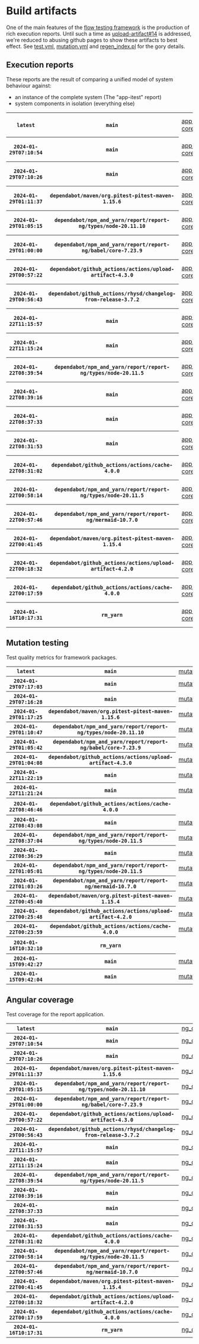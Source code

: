 # Build artifacts

One of the main features of the [flow testing framework](https://github.com/Mastercard/flow) is the production of rich execution reports.
Until such a time as [upload-artifact#14](https://github.com/actions/upload-artifact/issues/14) is addressed, we're reduced to abusing github pages to show these artifacts to best effect.
See [test.yml](https://github.com/Mastercard/flow/blob/main/.github/workflows/test.yml), [mutation.yml](https://github.com/Mastercard/flow/blob/main/.github/workflows/mutation.yml) and [regen_index.pl](https://github.com/Mastercard/flow/blob/pages/regen_index.pl) for the gory details.

## Execution reports

These reports are the result of comparing a unified model of system behaviour against:
 * an instance of the complete system (The "app-itest" report)
 * system components in isolation (everything else)

<!-- start:execution -->
<table>
	<tbody>
		<tr> <th><code>latest</code></th>
			 <th><code>main</code></th>
			<td><a href="execution/latest/app-core/target/mctf/latest/index.html">app-core</a></td>
			<td><a href="execution/latest/app-histogram/target/mctf/latest/index.html">app-histogram</a></td>
			<td><a href="execution/latest/app-itest/target/mctf/latest/index.html">app-itest</a></td>
			<td><a href="execution/latest/app-queue/target/mctf/latest/index.html">app-queue</a></td>
			<td><a href="execution/latest/app-store/target/mctf/latest/index.html">app-store</a></td>
			<td><a href="execution/latest/app-ui/target/mctf/latest/index.html">app-ui</a></td>
			<td><a href="execution/latest/app-web-ui/target/mctf/latest/index.html">app-web-ui</a></td>
		</tr>
		<tr> <th><code>2024-01-29T07:10:54</code></th>
			 <th><code>main</code></th>
			<td><a href="execution/1706512254/app-core/target/mctf/latest/index.html">app-core</a></td>
			<td><a href="execution/1706512254/app-histogram/target/mctf/latest/index.html">app-histogram</a></td>
			<td><a href="execution/1706512254/app-itest/target/mctf/latest/index.html">app-itest</a></td>
			<td><a href="execution/1706512254/app-queue/target/mctf/latest/index.html">app-queue</a></td>
			<td><a href="execution/1706512254/app-store/target/mctf/latest/index.html">app-store</a></td>
			<td><a href="execution/1706512254/app-ui/target/mctf/latest/index.html">app-ui</a></td>
			<td><a href="execution/1706512254/app-web-ui/target/mctf/latest/index.html">app-web-ui</a></td>
		</tr>
		<tr> <th><code>2024-01-29T07:10:26</code></th>
			 <th><code>main</code></th>
			<td><a href="execution/1706512226/app-core/target/mctf/latest/index.html">app-core</a></td>
			<td><a href="execution/1706512226/app-histogram/target/mctf/latest/index.html">app-histogram</a></td>
			<td><a href="execution/1706512226/app-itest/target/mctf/latest/index.html">app-itest</a></td>
			<td><a href="execution/1706512226/app-queue/target/mctf/latest/index.html">app-queue</a></td>
			<td><a href="execution/1706512226/app-store/target/mctf/latest/index.html">app-store</a></td>
			<td><a href="execution/1706512226/app-ui/target/mctf/latest/index.html">app-ui</a></td>
			<td><a href="execution/1706512226/app-web-ui/target/mctf/latest/index.html">app-web-ui</a></td>
		</tr>
		<tr> <th><code>2024-01-29T01:11:37</code></th>
			 <th><code>dependabot/maven/org.pitest-pitest-maven-1.15.6</code></th>
			<td><a href="execution/1706490697/app-core/target/mctf/latest/index.html">app-core</a></td>
			<td><a href="execution/1706490697/app-histogram/target/mctf/latest/index.html">app-histogram</a></td>
			<td><a href="execution/1706490697/app-itest/target/mctf/latest/index.html">app-itest</a></td>
			<td><a href="execution/1706490697/app-queue/target/mctf/latest/index.html">app-queue</a></td>
			<td><a href="execution/1706490697/app-store/target/mctf/latest/index.html">app-store</a></td>
			<td><a href="execution/1706490697/app-ui/target/mctf/latest/index.html">app-ui</a></td>
			<td><a href="execution/1706490697/app-web-ui/target/mctf/latest/index.html">app-web-ui</a></td>
		</tr>
		<tr> <th><code>2024-01-29T01:05:15</code></th>
			 <th><code>dependabot/npm_and_yarn/report/report-ng/types/node-20.11.10</code></th>
			<td><a href="execution/1706490315/app-core/target/mctf/latest/index.html">app-core</a></td>
			<td><a href="execution/1706490315/app-histogram/target/mctf/latest/index.html">app-histogram</a></td>
			<td><a href="execution/1706490315/app-itest/target/mctf/latest/index.html">app-itest</a></td>
			<td><a href="execution/1706490315/app-queue/target/mctf/latest/index.html">app-queue</a></td>
			<td><a href="execution/1706490315/app-store/target/mctf/latest/index.html">app-store</a></td>
			<td><a href="execution/1706490315/app-ui/target/mctf/latest/index.html">app-ui</a></td>
			<td><a href="execution/1706490315/app-web-ui/target/mctf/latest/index.html">app-web-ui</a></td>
		</tr>
		<tr> <th><code>2024-01-29T01:00:00</code></th>
			 <th><code>dependabot/npm_and_yarn/report/report-ng/babel/core-7.23.9</code></th>
			<td><a href="execution/1706490000/app-core/target/mctf/latest/index.html">app-core</a></td>
			<td><a href="execution/1706490000/app-histogram/target/mctf/latest/index.html">app-histogram</a></td>
			<td><a href="execution/1706490000/app-itest/target/mctf/latest/index.html">app-itest</a></td>
			<td><a href="execution/1706490000/app-queue/target/mctf/latest/index.html">app-queue</a></td>
			<td><a href="execution/1706490000/app-store/target/mctf/latest/index.html">app-store</a></td>
			<td><a href="execution/1706490000/app-ui/target/mctf/latest/index.html">app-ui</a></td>
			<td><a href="execution/1706490000/app-web-ui/target/mctf/latest/index.html">app-web-ui</a></td>
		</tr>
		<tr> <th><code>2024-01-29T00:57:22</code></th>
			 <th><code>dependabot/github_actions/actions/upload-artifact-4.3.0</code></th>
			<td><a href="execution/1706489842/app-core/target/mctf/latest/index.html">app-core</a></td>
			<td><a href="execution/1706489842/app-histogram/target/mctf/latest/index.html">app-histogram</a></td>
			<td><a href="execution/1706489842/app-itest/target/mctf/latest/index.html">app-itest</a></td>
			<td><a href="execution/1706489842/app-queue/target/mctf/latest/index.html">app-queue</a></td>
			<td><a href="execution/1706489842/app-store/target/mctf/latest/index.html">app-store</a></td>
			<td><a href="execution/1706489842/app-ui/target/mctf/latest/index.html">app-ui</a></td>
			<td><a href="execution/1706489842/app-web-ui/target/mctf/latest/index.html">app-web-ui</a></td>
		</tr>
		<tr> <th><code>2024-01-29T00:56:43</code></th>
			 <th><code>dependabot/github_actions/rhysd/changelog-from-release-3.7.2</code></th>
			<td><a href="execution/1706489803/app-core/target/mctf/latest/index.html">app-core</a></td>
			<td><a href="execution/1706489803/app-histogram/target/mctf/latest/index.html">app-histogram</a></td>
			<td><a href="execution/1706489803/app-itest/target/mctf/latest/index.html">app-itest</a></td>
			<td><a href="execution/1706489803/app-queue/target/mctf/latest/index.html">app-queue</a></td>
			<td><a href="execution/1706489803/app-store/target/mctf/latest/index.html">app-store</a></td>
			<td><a href="execution/1706489803/app-ui/target/mctf/latest/index.html">app-ui</a></td>
			<td><a href="execution/1706489803/app-web-ui/target/mctf/latest/index.html">app-web-ui</a></td>
		</tr>
		<tr> <th><code>2024-01-22T11:15:57</code></th>
			 <th><code>main</code></th>
			<td><a href="execution/1705922157/app-core/target/mctf/latest/index.html">app-core</a></td>
			<td><a href="execution/1705922157/app-histogram/target/mctf/latest/index.html">app-histogram</a></td>
			<td><a href="execution/1705922157/app-itest/target/mctf/latest/index.html">app-itest</a></td>
			<td><a href="execution/1705922157/app-queue/target/mctf/latest/index.html">app-queue</a></td>
			<td><a href="execution/1705922157/app-store/target/mctf/latest/index.html">app-store</a></td>
			<td><a href="execution/1705922157/app-ui/target/mctf/latest/index.html">app-ui</a></td>
			<td><a href="execution/1705922157/app-web-ui/target/mctf/latest/index.html">app-web-ui</a></td>
		</tr>
		<tr> <th><code>2024-01-22T11:15:24</code></th>
			 <th><code>main</code></th>
			<td><a href="execution/1705922124/app-core/target/mctf/latest/index.html">app-core</a></td>
			<td><a href="execution/1705922124/app-histogram/target/mctf/latest/index.html">app-histogram</a></td>
			<td><a href="execution/1705922124/app-itest/target/mctf/latest/index.html">app-itest</a></td>
			<td><a href="execution/1705922124/app-queue/target/mctf/latest/index.html">app-queue</a></td>
			<td><a href="execution/1705922124/app-store/target/mctf/latest/index.html">app-store</a></td>
			<td><a href="execution/1705922124/app-ui/target/mctf/latest/index.html">app-ui</a></td>
			<td><a href="execution/1705922124/app-web-ui/target/mctf/latest/index.html">app-web-ui</a></td>
		</tr>
		<tr> <th><code>2024-01-22T08:39:54</code></th>
			 <th><code>dependabot/npm_and_yarn/report/report-ng/types/node-20.11.5</code></th>
			<td><a href="execution/1705912794/app-core/target/mctf/latest/index.html">app-core</a></td>
			<td><a href="execution/1705912794/app-histogram/target/mctf/latest/index.html">app-histogram</a></td>
			<td><a href="execution/1705912794/app-itest/target/mctf/latest/index.html">app-itest</a></td>
			<td><a href="execution/1705912794/app-queue/target/mctf/latest/index.html">app-queue</a></td>
			<td><a href="execution/1705912794/app-store/target/mctf/latest/index.html">app-store</a></td>
			<td><a href="execution/1705912794/app-ui/target/mctf/latest/index.html">app-ui</a></td>
			<td><a href="execution/1705912794/app-web-ui/target/mctf/latest/index.html">app-web-ui</a></td>
		</tr>
		<tr> <th><code>2024-01-22T08:39:16</code></th>
			 <th><code>main</code></th>
			<td><a href="execution/1705912756/app-core/target/mctf/latest/index.html">app-core</a></td>
			<td><a href="execution/1705912756/app-histogram/target/mctf/latest/index.html">app-histogram</a></td>
			<td><a href="execution/1705912756/app-itest/target/mctf/latest/index.html">app-itest</a></td>
			<td><a href="execution/1705912756/app-queue/target/mctf/latest/index.html">app-queue</a></td>
			<td><a href="execution/1705912756/app-store/target/mctf/latest/index.html">app-store</a></td>
			<td><a href="execution/1705912756/app-ui/target/mctf/latest/index.html">app-ui</a></td>
			<td><a href="execution/1705912756/app-web-ui/target/mctf/latest/index.html">app-web-ui</a></td>
		</tr>
		<tr> <th><code>2024-01-22T08:37:33</code></th>
			 <th><code>main</code></th>
			<td><a href="execution/1705912653/app-core/target/mctf/latest/index.html">app-core</a></td>
			<td><a href="execution/1705912653/app-histogram/target/mctf/latest/index.html">app-histogram</a></td>
			<td><a href="execution/1705912653/app-itest/target/mctf/latest/index.html">app-itest</a></td>
			<td><a href="execution/1705912653/app-queue/target/mctf/latest/index.html">app-queue</a></td>
			<td><a href="execution/1705912653/app-store/target/mctf/latest/index.html">app-store</a></td>
			<td><a href="execution/1705912653/app-ui/target/mctf/latest/index.html">app-ui</a></td>
			<td><a href="execution/1705912653/app-web-ui/target/mctf/latest/index.html">app-web-ui</a></td>
		</tr>
		<tr> <th><code>2024-01-22T08:31:53</code></th>
			 <th><code>main</code></th>
			<td><a href="execution/1705912313/app-core/target/mctf/latest/index.html">app-core</a></td>
			<td><a href="execution/1705912313/app-histogram/target/mctf/latest/index.html">app-histogram</a></td>
			<td><a href="execution/1705912313/app-itest/target/mctf/latest/index.html">app-itest</a></td>
			<td><a href="execution/1705912313/app-queue/target/mctf/latest/index.html">app-queue</a></td>
			<td><a href="execution/1705912313/app-store/target/mctf/latest/index.html">app-store</a></td>
			<td><a href="execution/1705912313/app-ui/target/mctf/latest/index.html">app-ui</a></td>
			<td><a href="execution/1705912313/app-web-ui/target/mctf/latest/index.html">app-web-ui</a></td>
		</tr>
		<tr> <th><code>2024-01-22T08:31:02</code></th>
			 <th><code>dependabot/github_actions/actions/cache-4.0.0</code></th>
			<td><a href="execution/1705912262/app-core/target/mctf/latest/index.html">app-core</a></td>
			<td><a href="execution/1705912262/app-histogram/target/mctf/latest/index.html">app-histogram</a></td>
			<td><a href="execution/1705912262/app-itest/target/mctf/latest/index.html">app-itest</a></td>
			<td><a href="execution/1705912262/app-queue/target/mctf/latest/index.html">app-queue</a></td>
			<td><a href="execution/1705912262/app-store/target/mctf/latest/index.html">app-store</a></td>
			<td><a href="execution/1705912262/app-ui/target/mctf/latest/index.html">app-ui</a></td>
			<td><a href="execution/1705912262/app-web-ui/target/mctf/latest/index.html">app-web-ui</a></td>
		</tr>
		<tr> <th><code>2024-01-22T00:58:14</code></th>
			 <th><code>dependabot/npm_and_yarn/report/report-ng/types/node-20.11.5</code></th>
			<td><a href="execution/1705885094/app-core/target/mctf/latest/index.html">app-core</a></td>
			<td><a href="execution/1705885094/app-histogram/target/mctf/latest/index.html">app-histogram</a></td>
			<td><a href="execution/1705885094/app-itest/target/mctf/latest/index.html">app-itest</a></td>
			<td><a href="execution/1705885094/app-queue/target/mctf/latest/index.html">app-queue</a></td>
			<td><a href="execution/1705885094/app-store/target/mctf/latest/index.html">app-store</a></td>
			<td><a href="execution/1705885094/app-ui/target/mctf/latest/index.html">app-ui</a></td>
			<td><a href="execution/1705885094/app-web-ui/target/mctf/latest/index.html">app-web-ui</a></td>
		</tr>
		<tr> <th><code>2024-01-22T00:57:46</code></th>
			 <th><code>dependabot/npm_and_yarn/report/report-ng/mermaid-10.7.0</code></th>
			<td><a href="execution/1705885066/app-core/target/mctf/latest/index.html">app-core</a></td>
			<td><a href="execution/1705885066/app-histogram/target/mctf/latest/index.html">app-histogram</a></td>
			<td><a href="execution/1705885066/app-itest/target/mctf/latest/index.html">app-itest</a></td>
			<td><a href="execution/1705885066/app-queue/target/mctf/latest/index.html">app-queue</a></td>
			<td><a href="execution/1705885066/app-store/target/mctf/latest/index.html">app-store</a></td>
			<td><a href="execution/1705885066/app-ui/target/mctf/latest/index.html">app-ui</a></td>
			<td><a href="execution/1705885066/app-web-ui/target/mctf/latest/index.html">app-web-ui</a></td>
		</tr>
		<tr> <th><code>2024-01-22T00:41:45</code></th>
			 <th><code>dependabot/maven/org.pitest-pitest-maven-1.15.4</code></th>
			<td><a href="execution/1705884105/app-core/target/mctf/latest/index.html">app-core</a></td>
			<td><a href="execution/1705884105/app-histogram/target/mctf/latest/index.html">app-histogram</a></td>
			<td><a href="execution/1705884105/app-itest/target/mctf/latest/index.html">app-itest</a></td>
			<td><a href="execution/1705884105/app-queue/target/mctf/latest/index.html">app-queue</a></td>
			<td><a href="execution/1705884105/app-store/target/mctf/latest/index.html">app-store</a></td>
			<td><a href="execution/1705884105/app-ui/target/mctf/latest/index.html">app-ui</a></td>
			<td><a href="execution/1705884105/app-web-ui/target/mctf/latest/index.html">app-web-ui</a></td>
		</tr>
		<tr> <th><code>2024-01-22T00:18:32</code></th>
			 <th><code>dependabot/github_actions/actions/upload-artifact-4.2.0</code></th>
			<td><a href="execution/1705882712/app-core/target/mctf/latest/index.html">app-core</a></td>
			<td><a href="execution/1705882712/app-histogram/target/mctf/latest/index.html">app-histogram</a></td>
			<td><a href="execution/1705882712/app-itest/target/mctf/latest/index.html">app-itest</a></td>
			<td><a href="execution/1705882712/app-queue/target/mctf/latest/index.html">app-queue</a></td>
			<td><a href="execution/1705882712/app-store/target/mctf/latest/index.html">app-store</a></td>
			<td><a href="execution/1705882712/app-ui/target/mctf/latest/index.html">app-ui</a></td>
			<td><a href="execution/1705882712/app-web-ui/target/mctf/latest/index.html">app-web-ui</a></td>
		</tr>
		<tr> <th><code>2024-01-22T00:17:59</code></th>
			 <th><code>dependabot/github_actions/actions/cache-4.0.0</code></th>
			<td><a href="execution/1705882679/app-core/target/mctf/latest/index.html">app-core</a></td>
			<td><a href="execution/1705882679/app-histogram/target/mctf/latest/index.html">app-histogram</a></td>
			<td><a href="execution/1705882679/app-itest/target/mctf/latest/index.html">app-itest</a></td>
			<td><a href="execution/1705882679/app-queue/target/mctf/latest/index.html">app-queue</a></td>
			<td><a href="execution/1705882679/app-store/target/mctf/latest/index.html">app-store</a></td>
			<td><a href="execution/1705882679/app-ui/target/mctf/latest/index.html">app-ui</a></td>
			<td><a href="execution/1705882679/app-web-ui/target/mctf/latest/index.html">app-web-ui</a></td>
		</tr>
		<tr> <th><code>2024-01-16T10:17:31</code></th>
			 <th><code>rm_yarn</code></th>
			<td><a href="execution/1705400251/app-core/target/mctf/latest/index.html">app-core</a></td>
			<td><a href="execution/1705400251/app-histogram/target/mctf/latest/index.html">app-histogram</a></td>
			<td><a href="execution/1705400251/app-itest/target/mctf/latest/index.html">app-itest</a></td>
			<td><a href="execution/1705400251/app-queue/target/mctf/latest/index.html">app-queue</a></td>
			<td><a href="execution/1705400251/app-store/target/mctf/latest/index.html">app-store</a></td>
			<td><a href="execution/1705400251/app-ui/target/mctf/latest/index.html">app-ui</a></td>
			<td><a href="execution/1705400251/app-web-ui/target/mctf/latest/index.html">app-web-ui</a></td>
		</tr>
	</tbody>
</table>
<!-- end:execution -->

## Mutation testing

Test quality metrics for framework packages.

<!-- start:mutation -->
<table>
	<tbody>
		<tr> <th><code>latest</code></th>
			 <th><code>main</code></th>
			<td><a href="mutation/latest/mutation_report/index.html">mutation</a></td>
			<td></td>
			<td></td>
			<td></td>
			<td></td>
			<td></td>
			<td></td>
			<td></td>
			<td></td>
			<td></td>
			<td></td>
			<td></td>
			<td></td>
			<td></td>
			<td></td>
		</tr>
		<tr> <th><code>2024-01-29T07:17:03</code></th>
			 <th><code>main</code></th>
			<td><a href="mutation/1706512623/mutation_report/index.html">mutation</a></td>
			<td></td>
			<td></td>
			<td></td>
			<td></td>
			<td></td>
			<td></td>
			<td></td>
			<td></td>
			<td></td>
			<td></td>
			<td></td>
			<td></td>
			<td></td>
			<td></td>
		</tr>
		<tr> <th><code>2024-01-29T07:16:28</code></th>
			 <th><code>main</code></th>
			<td><a href="mutation/1706512588/mutation_report/index.html">mutation</a></td>
			<td></td>
			<td></td>
			<td></td>
			<td></td>
			<td></td>
			<td></td>
			<td></td>
			<td></td>
			<td></td>
			<td></td>
			<td></td>
			<td></td>
			<td></td>
			<td></td>
		</tr>
		<tr> <th><code>2024-01-29T01:17:25</code></th>
			 <th><code>dependabot/maven/org.pitest-pitest-maven-1.15.6</code></th>
			<td><a href="mutation/1706491045/mutation_report/index.html">mutation</a></td>
			<td></td>
			<td></td>
			<td></td>
			<td></td>
			<td></td>
			<td></td>
			<td></td>
			<td></td>
			<td></td>
			<td></td>
			<td></td>
			<td></td>
			<td></td>
			<td></td>
		</tr>
		<tr> <th><code>2024-01-29T01:10:47</code></th>
			 <th><code>dependabot/npm_and_yarn/report/report-ng/types/node-20.11.10</code></th>
			<td><a href="mutation/1706490647/mutation_report/index.html">mutation</a></td>
			<td></td>
			<td></td>
			<td></td>
			<td></td>
			<td></td>
			<td></td>
			<td></td>
			<td></td>
			<td></td>
			<td></td>
			<td></td>
			<td></td>
			<td></td>
			<td></td>
		</tr>
		<tr> <th><code>2024-01-29T01:05:42</code></th>
			 <th><code>dependabot/npm_and_yarn/report/report-ng/babel/core-7.23.9</code></th>
			<td><a href="mutation/1706490342/mutation_report/index.html">mutation</a></td>
			<td></td>
			<td></td>
			<td></td>
			<td></td>
			<td></td>
			<td></td>
			<td></td>
			<td></td>
			<td></td>
			<td></td>
			<td></td>
			<td></td>
			<td></td>
			<td></td>
		</tr>
		<tr> <th><code>2024-01-29T01:04:08</code></th>
			 <th><code>dependabot/github_actions/actions/upload-artifact-4.3.0</code></th>
			<td><a href="mutation/1706490248/mutation_report/index.html">mutation</a></td>
			<td></td>
			<td></td>
			<td></td>
			<td></td>
			<td></td>
			<td></td>
			<td></td>
			<td></td>
			<td></td>
			<td></td>
			<td></td>
			<td></td>
			<td></td>
			<td></td>
		</tr>
		<tr> <th><code>2024-01-22T11:22:19</code></th>
			 <th><code>main</code></th>
			<td><a href="mutation/1705922539/mutation_report/index.html">mutation</a></td>
			<td></td>
			<td></td>
			<td></td>
			<td></td>
			<td></td>
			<td></td>
			<td></td>
			<td></td>
			<td></td>
			<td></td>
			<td></td>
			<td></td>
			<td></td>
			<td></td>
		</tr>
		<tr> <th><code>2024-01-22T11:21:24</code></th>
			 <th><code>main</code></th>
			<td><a href="mutation/1705922484/mutation_report/index.html">mutation</a></td>
			<td></td>
			<td></td>
			<td></td>
			<td></td>
			<td></td>
			<td></td>
			<td></td>
			<td></td>
			<td></td>
			<td></td>
			<td></td>
			<td></td>
			<td></td>
			<td></td>
		</tr>
		<tr> <th><code>2024-01-22T08:46:46</code></th>
			 <th><code>dependabot/github_actions/actions/cache-4.0.0</code></th>
			<td></td>
			<td><a href="mutation/1705913206/mutation_report/index.html">mutation_report</a></td>
			<td><a href="mutation/1705913206/project_mutation_reports/api/target/pit-reports/index.html">project_mutation_reports/api/target/pit-reports</a></td>
			<td><a href="mutation/1705913206/project_mutation_reports/builder/target/pit-reports/index.html">project_mutation_reports/builder/target/pit-reports</a></td>
			<td><a href="mutation/1705913206/project_mutation_reports/message/message-core/target/pit-reports/index.html">project_mutation_reports/message/message-core/target/pit-reports</a></td>
			<td><a href="mutation/1705913206/project_mutation_reports/message/message-http/target/pit-reports/index.html">project_mutation_reports/message/message-http/target/pit-reports</a></td>
			<td><a href="mutation/1705913206/project_mutation_reports/message/message-json/target/pit-reports/index.html">project_mutation_reports/message/message-json/target/pit-reports</a></td>
			<td><a href="mutation/1705913206/project_mutation_reports/message/message-sql/target/pit-reports/index.html">project_mutation_reports/message/message-sql/target/pit-reports</a></td>
			<td><a href="mutation/1705913206/project_mutation_reports/message/message-text/target/pit-reports/index.html">project_mutation_reports/message/message-text/target/pit-reports</a></td>
			<td><a href="mutation/1705913206/project_mutation_reports/message/message-web/target/pit-reports/index.html">project_mutation_reports/message/message-web/target/pit-reports</a></td>
			<td><a href="mutation/1705913206/project_mutation_reports/message/message-xml/target/pit-reports/index.html">project_mutation_reports/message/message-xml/target/pit-reports</a></td>
			<td><a href="mutation/1705913206/project_mutation_reports/model/target/pit-reports/index.html">project_mutation_reports/model/target/pit-reports</a></td>
			<td><a href="mutation/1705913206/project_mutation_reports/report/report-core/target/pit-reports/index.html">project_mutation_reports/report/report-core/target/pit-reports</a></td>
			<td><a href="mutation/1705913206/project_mutation_reports/validation/validation-core/target/pit-reports/index.html">project_mutation_reports/validation/validation-core/target/pit-reports</a></td>
			<td><a href="mutation/1705913206/project_mutation_reports/validation/validation-junit5/target/pit-reports/index.html">project_mutation_reports/validation/validation-junit5/target/pit-reports</a></td>
		</tr>
		<tr> <th><code>2024-01-22T08:43:08</code></th>
			 <th><code>main</code></th>
			<td><a href="mutation/1705912988/mutation_report/index.html">mutation</a></td>
			<td></td>
			<td></td>
			<td></td>
			<td></td>
			<td></td>
			<td></td>
			<td></td>
			<td></td>
			<td></td>
			<td></td>
			<td></td>
			<td></td>
			<td></td>
			<td></td>
		</tr>
		<tr> <th><code>2024-01-22T08:37:04</code></th>
			 <th><code>dependabot/npm_and_yarn/report/report-ng/types/node-20.11.5</code></th>
			<td><a href="mutation/1705912624/mutation_report/index.html">mutation</a></td>
			<td></td>
			<td></td>
			<td></td>
			<td></td>
			<td></td>
			<td></td>
			<td></td>
			<td></td>
			<td></td>
			<td></td>
			<td></td>
			<td></td>
			<td></td>
			<td></td>
		</tr>
		<tr> <th><code>2024-01-22T08:36:29</code></th>
			 <th><code>main</code></th>
			<td><a href="mutation/1705912589/mutation_report/index.html">mutation</a></td>
			<td></td>
			<td></td>
			<td></td>
			<td></td>
			<td></td>
			<td></td>
			<td></td>
			<td></td>
			<td></td>
			<td></td>
			<td></td>
			<td></td>
			<td></td>
			<td></td>
		</tr>
		<tr> <th><code>2024-01-22T01:05:01</code></th>
			 <th><code>dependabot/npm_and_yarn/report/report-ng/types/node-20.11.5</code></th>
			<td><a href="mutation/1705885501/mutation_report/index.html">mutation</a></td>
			<td></td>
			<td></td>
			<td></td>
			<td></td>
			<td></td>
			<td></td>
			<td></td>
			<td></td>
			<td></td>
			<td></td>
			<td></td>
			<td></td>
			<td></td>
			<td></td>
		</tr>
		<tr> <th><code>2024-01-22T01:03:26</code></th>
			 <th><code>dependabot/npm_and_yarn/report/report-ng/mermaid-10.7.0</code></th>
			<td><a href="mutation/1705885406/mutation_report/index.html">mutation</a></td>
			<td></td>
			<td></td>
			<td></td>
			<td></td>
			<td></td>
			<td></td>
			<td></td>
			<td></td>
			<td></td>
			<td></td>
			<td></td>
			<td></td>
			<td></td>
			<td></td>
		</tr>
		<tr> <th><code>2024-01-22T00:45:40</code></th>
			 <th><code>dependabot/maven/org.pitest-pitest-maven-1.15.4</code></th>
			<td><a href="mutation/1705884340/mutation_report/index.html">mutation</a></td>
			<td></td>
			<td></td>
			<td></td>
			<td></td>
			<td></td>
			<td></td>
			<td></td>
			<td></td>
			<td></td>
			<td></td>
			<td></td>
			<td></td>
			<td></td>
			<td></td>
		</tr>
		<tr> <th><code>2024-01-22T00:25:48</code></th>
			 <th><code>dependabot/github_actions/actions/upload-artifact-4.2.0</code></th>
			<td><a href="mutation/1705883148/mutation_report/index.html">mutation</a></td>
			<td></td>
			<td></td>
			<td></td>
			<td></td>
			<td></td>
			<td></td>
			<td></td>
			<td></td>
			<td></td>
			<td></td>
			<td></td>
			<td></td>
			<td></td>
			<td></td>
		</tr>
		<tr> <th><code>2024-01-22T00:23:59</code></th>
			 <th><code>dependabot/github_actions/actions/cache-4.0.0</code></th>
			<td><a href="mutation/1705883039/mutation_report/index.html">mutation</a></td>
			<td></td>
			<td></td>
			<td></td>
			<td></td>
			<td></td>
			<td></td>
			<td></td>
			<td></td>
			<td></td>
			<td></td>
			<td></td>
			<td></td>
			<td></td>
			<td></td>
		</tr>
		<tr> <th><code>2024-01-16T10:32:10</code></th>
			 <th><code>rm_yarn</code></th>
			<td></td>
			<td><a href="mutation/1705401130/mutation_report/index.html">mutation_report</a></td>
			<td><a href="mutation/1705401130/project_mutation_reports/api/target/pit-reports/index.html">project_mutation_reports/api/target/pit-reports</a></td>
			<td><a href="mutation/1705401130/project_mutation_reports/builder/target/pit-reports/index.html">project_mutation_reports/builder/target/pit-reports</a></td>
			<td><a href="mutation/1705401130/project_mutation_reports/message/message-core/target/pit-reports/index.html">project_mutation_reports/message/message-core/target/pit-reports</a></td>
			<td><a href="mutation/1705401130/project_mutation_reports/message/message-http/target/pit-reports/index.html">project_mutation_reports/message/message-http/target/pit-reports</a></td>
			<td><a href="mutation/1705401130/project_mutation_reports/message/message-json/target/pit-reports/index.html">project_mutation_reports/message/message-json/target/pit-reports</a></td>
			<td><a href="mutation/1705401130/project_mutation_reports/message/message-sql/target/pit-reports/index.html">project_mutation_reports/message/message-sql/target/pit-reports</a></td>
			<td><a href="mutation/1705401130/project_mutation_reports/message/message-text/target/pit-reports/index.html">project_mutation_reports/message/message-text/target/pit-reports</a></td>
			<td><a href="mutation/1705401130/project_mutation_reports/message/message-web/target/pit-reports/index.html">project_mutation_reports/message/message-web/target/pit-reports</a></td>
			<td><a href="mutation/1705401130/project_mutation_reports/message/message-xml/target/pit-reports/index.html">project_mutation_reports/message/message-xml/target/pit-reports</a></td>
			<td><a href="mutation/1705401130/project_mutation_reports/model/target/pit-reports/index.html">project_mutation_reports/model/target/pit-reports</a></td>
			<td><a href="mutation/1705401130/project_mutation_reports/report/report-core/target/pit-reports/index.html">project_mutation_reports/report/report-core/target/pit-reports</a></td>
			<td><a href="mutation/1705401130/project_mutation_reports/validation/validation-core/target/pit-reports/index.html">project_mutation_reports/validation/validation-core/target/pit-reports</a></td>
			<td><a href="mutation/1705401130/project_mutation_reports/validation/validation-junit5/target/pit-reports/index.html">project_mutation_reports/validation/validation-junit5/target/pit-reports</a></td>
		</tr>
		<tr> <th><code>2024-01-15T09:42:27</code></th>
			 <th><code>main</code></th>
			<td><a href="mutation/1705311747/mutation_report/index.html">mutation</a></td>
			<td></td>
			<td></td>
			<td></td>
			<td></td>
			<td></td>
			<td></td>
			<td></td>
			<td></td>
			<td></td>
			<td></td>
			<td></td>
			<td></td>
			<td></td>
			<td></td>
		</tr>
		<tr> <th><code>2024-01-15T09:42:04</code></th>
			 <th><code>main</code></th>
			<td><a href="mutation/1705311724/mutation_report/index.html">mutation</a></td>
			<td></td>
			<td></td>
			<td></td>
			<td></td>
			<td></td>
			<td></td>
			<td></td>
			<td></td>
			<td></td>
			<td></td>
			<td></td>
			<td></td>
			<td></td>
			<td></td>
		</tr>
	</tbody>
</table>
<!-- end:mutation -->

## Angular coverage

Test coverage for the report application.

<!-- start:ng_coverage -->
<table>
	<tbody>
		<tr> <th><code>latest</code></th>
			 <th><code>main</code></th>
			<td><a href="ng_coverage/latest/report/index.html">ng_coverage</a></td>
		</tr>
		<tr> <th><code>2024-01-29T07:10:54</code></th>
			 <th><code>main</code></th>
			<td><a href="ng_coverage/1706512254/report/index.html">ng_coverage</a></td>
		</tr>
		<tr> <th><code>2024-01-29T07:10:26</code></th>
			 <th><code>main</code></th>
			<td><a href="ng_coverage/1706512226/report/index.html">ng_coverage</a></td>
		</tr>
		<tr> <th><code>2024-01-29T01:11:37</code></th>
			 <th><code>dependabot/maven/org.pitest-pitest-maven-1.15.6</code></th>
			<td><a href="ng_coverage/1706490697/report/index.html">ng_coverage</a></td>
		</tr>
		<tr> <th><code>2024-01-29T01:05:15</code></th>
			 <th><code>dependabot/npm_and_yarn/report/report-ng/types/node-20.11.10</code></th>
			<td><a href="ng_coverage/1706490315/report/index.html">ng_coverage</a></td>
		</tr>
		<tr> <th><code>2024-01-29T01:00:00</code></th>
			 <th><code>dependabot/npm_and_yarn/report/report-ng/babel/core-7.23.9</code></th>
			<td><a href="ng_coverage/1706490000/report/index.html">ng_coverage</a></td>
		</tr>
		<tr> <th><code>2024-01-29T00:57:22</code></th>
			 <th><code>dependabot/github_actions/actions/upload-artifact-4.3.0</code></th>
			<td><a href="ng_coverage/1706489842/report/index.html">ng_coverage</a></td>
		</tr>
		<tr> <th><code>2024-01-29T00:56:43</code></th>
			 <th><code>dependabot/github_actions/rhysd/changelog-from-release-3.7.2</code></th>
			<td><a href="ng_coverage/1706489803/report/index.html">ng_coverage</a></td>
		</tr>
		<tr> <th><code>2024-01-22T11:15:57</code></th>
			 <th><code>main</code></th>
			<td><a href="ng_coverage/1705922157/report/index.html">ng_coverage</a></td>
		</tr>
		<tr> <th><code>2024-01-22T11:15:24</code></th>
			 <th><code>main</code></th>
			<td><a href="ng_coverage/1705922124/report/index.html">ng_coverage</a></td>
		</tr>
		<tr> <th><code>2024-01-22T08:39:54</code></th>
			 <th><code>dependabot/npm_and_yarn/report/report-ng/types/node-20.11.5</code></th>
			<td><a href="ng_coverage/1705912794/report/index.html">ng_coverage</a></td>
		</tr>
		<tr> <th><code>2024-01-22T08:39:16</code></th>
			 <th><code>main</code></th>
			<td><a href="ng_coverage/1705912756/report/index.html">ng_coverage</a></td>
		</tr>
		<tr> <th><code>2024-01-22T08:37:33</code></th>
			 <th><code>main</code></th>
			<td><a href="ng_coverage/1705912653/report/index.html">ng_coverage</a></td>
		</tr>
		<tr> <th><code>2024-01-22T08:31:53</code></th>
			 <th><code>main</code></th>
			<td><a href="ng_coverage/1705912313/report/index.html">ng_coverage</a></td>
		</tr>
		<tr> <th><code>2024-01-22T08:31:02</code></th>
			 <th><code>dependabot/github_actions/actions/cache-4.0.0</code></th>
			<td><a href="ng_coverage/1705912262/report/index.html">ng_coverage</a></td>
		</tr>
		<tr> <th><code>2024-01-22T00:58:14</code></th>
			 <th><code>dependabot/npm_and_yarn/report/report-ng/types/node-20.11.5</code></th>
			<td><a href="ng_coverage/1705885094/report/index.html">ng_coverage</a></td>
		</tr>
		<tr> <th><code>2024-01-22T00:57:46</code></th>
			 <th><code>dependabot/npm_and_yarn/report/report-ng/mermaid-10.7.0</code></th>
			<td><a href="ng_coverage/1705885066/report/index.html">ng_coverage</a></td>
		</tr>
		<tr> <th><code>2024-01-22T00:41:45</code></th>
			 <th><code>dependabot/maven/org.pitest-pitest-maven-1.15.4</code></th>
			<td><a href="ng_coverage/1705884105/report/index.html">ng_coverage</a></td>
		</tr>
		<tr> <th><code>2024-01-22T00:18:32</code></th>
			 <th><code>dependabot/github_actions/actions/upload-artifact-4.2.0</code></th>
			<td><a href="ng_coverage/1705882712/report/index.html">ng_coverage</a></td>
		</tr>
		<tr> <th><code>2024-01-22T00:17:59</code></th>
			 <th><code>dependabot/github_actions/actions/cache-4.0.0</code></th>
			<td><a href="ng_coverage/1705882679/report/index.html">ng_coverage</a></td>
		</tr>
		<tr> <th><code>2024-01-16T10:17:31</code></th>
			 <th><code>rm_yarn</code></th>
			<td><a href="ng_coverage/1705400251/report/index.html">ng_coverage</a></td>
		</tr>
	</tbody>
</table>
<!-- end:ng_coverage -->